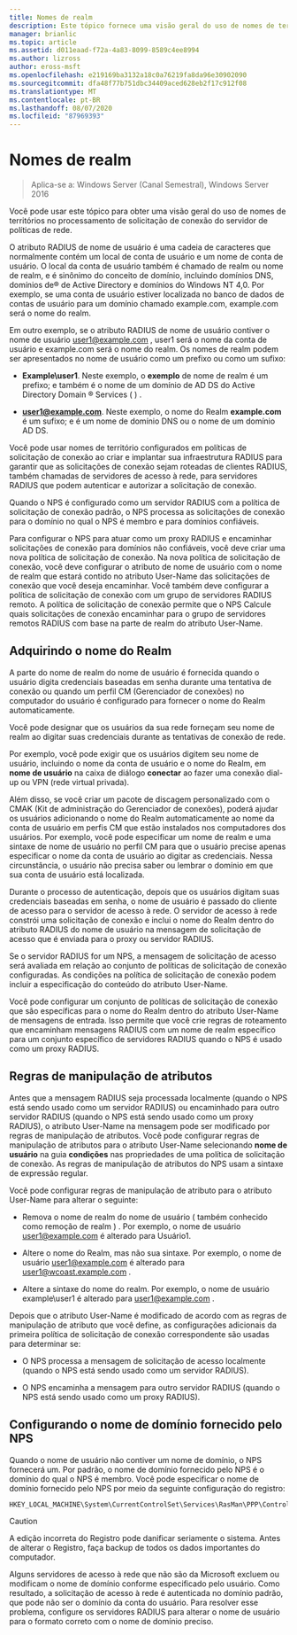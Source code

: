 ```yaml
---
title: Nomes de realm
description: Este tópico fornece uma visão geral do uso de nomes de territórios no processamento de solicitação de conexão do servidor de políticas de rede no Windows Server 2016.
manager: brianlic
ms.topic: article
ms.assetid: d011eaad-f72a-4a83-8099-8589c4ee8994
ms.author: lizross
author: eross-msft
ms.openlocfilehash: e219169ba3132a18c0a76219fa8da96e30902090
ms.sourcegitcommit: dfa48f77b751dbc34409aced628eb2f17c912f08
ms.translationtype: MT
ms.contentlocale: pt-BR
ms.lasthandoff: 08/07/2020
ms.locfileid: "87969393"
---
```

# <a name="realm-names"></a>Nomes de realm

>Aplica-se a: Windows Server (Canal Semestral), Windows Server 2016

Você pode usar este tópico para obter uma visão geral do uso de nomes de territórios no processamento de solicitação de conexão do servidor de políticas de rede.

O atributo RADIUS de nome de usuário é uma cadeia de caracteres que normalmente contém um local de conta de usuário e um nome de conta de usuário. O local da conta de usuário também é chamado de realm ou nome de realm, e é sinônimo do conceito de domínio, incluindo domínios DNS, domínios de® de Active Directory e domínios do Windows NT 4,0. Por exemplo, se uma conta de usuário estiver localizada no banco de dados de contas de usuário para um domínio chamado example.com, example.com será o nome do realm.

Em outro exemplo, se o atributo RADIUS de nome de usuário contiver o nome de usuário user1@example.com , user1 será o nome da conta de usuário e example.com será o nome do realm. Os nomes de realm podem ser apresentados no nome de usuário como um prefixo ou como um sufixo:

- **Example\user1**. Neste exemplo, o **exemplo** de nome de realm é um prefixo; e também é o nome de um domínio de AD DS do Active Directory Domain &reg; Services \( \) .

- <strong>user1@example.com</strong>. Neste exemplo, o nome do Realm **example.com** é um sufixo; e é um nome de domínio DNS ou o nome de um domínio AD DS.

Você pode usar nomes de território configurados em políticas de solicitação de conexão ao criar e implantar sua infraestrutura RADIUS para garantir que as solicitações de conexão sejam roteadas de clientes RADIUS, também chamadas de servidores de acesso à rede, para servidores RADIUS que podem autenticar e autorizar a solicitação de conexão.

Quando o NPS é configurado como um servidor RADIUS com a política de solicitação de conexão padrão, o NPS processa as solicitações de conexão para o domínio no qual o NPS é membro e para domínios confiáveis.

Para configurar o NPS para atuar como um proxy RADIUS e encaminhar solicitações de conexão para domínios não confiáveis, você deve criar uma nova política de solicitação de conexão. Na nova política de solicitação de conexão, você deve configurar o atributo de nome de usuário com o nome de realm que estará contido no atributo User-Name das solicitações de conexão que você deseja encaminhar. Você também deve configurar a política de solicitação de conexão com um grupo de servidores RADIUS remoto. A política de solicitação de conexão permite que o NPS Calcule quais solicitações de conexão encaminhar para o grupo de servidores remotos RADIUS com base na parte de realm do atributo User-Name.

## <a name="acquiring-the-realm-name"></a>Adquirindo o nome do Realm

A parte do nome de realm do nome de usuário é fornecida quando o usuário digita credenciais baseadas em senha durante uma tentativa de conexão ou quando um perfil CM (Gerenciador de conexões) no computador do usuário é configurado para fornecer o nome do Realm automaticamente.

Você pode designar que os usuários da sua rede forneçam seu nome de realm ao digitar suas credenciais durante as tentativas de conexão de rede.

Por exemplo, você pode exigir que os usuários digitem seu nome de usuário, incluindo o nome da conta de usuário e o nome do Realm, em **nome de usuário** na caixa de diálogo **conectar** ao fazer uma conexão dial-up ou VPN (rede virtual privada).

Além disso, se você criar um pacote de discagem personalizado com o CMAK (Kit de administração do Gerenciador de conexões), poderá ajudar os usuários adicionando o nome do Realm automaticamente ao nome da conta de usuário em perfis CM que estão instalados nos computadores dos usuários. Por exemplo, você pode especificar um nome de realm e uma sintaxe de nome de usuário no perfil CM para que o usuário precise apenas especificar o nome da conta de usuário ao digitar as credenciais. Nessa circunstância, o usuário não precisa saber ou lembrar o domínio em que sua conta de usuário está localizada.

Durante o processo de autenticação, depois que os usuários digitam suas credenciais baseadas em senha, o nome de usuário é passado do cliente de acesso para o servidor de acesso à rede. O servidor de acesso à rede constrói uma solicitação de conexão e inclui o nome do Realm dentro do atributo RADIUS do nome de usuário na mensagem de solicitação de acesso que é enviada para o proxy ou servidor RADIUS.

Se o servidor RADIUS for um NPS, a mensagem de solicitação de acesso será avaliada em relação ao conjunto de políticas de solicitação de conexão configuradas. As condições na política de solicitação de conexão podem incluir a especificação do conteúdo do atributo User-Name.

Você pode configurar um conjunto de políticas de solicitação de conexão que são específicas para o nome do Realm dentro do atributo User-Name de mensagens de entrada. Isso permite que você crie regras de roteamento que encaminham mensagens RADIUS com um nome de realm específico para um conjunto específico de servidores RADIUS quando o NPS é usado como um proxy RADIUS.

## <a name="attribute-manipulation-rules"></a>Regras de manipulação de atributos

Antes que a mensagem RADIUS seja processada localmente (quando o NPS está sendo usado como um servidor RADIUS) ou encaminhado para outro servidor RADIUS (quando o NPS está sendo usado como um proxy RADIUS), o atributo User-Name na mensagem pode ser modificado por regras de manipulação de atributos. Você pode configurar regras de manipulação de atributos para o atributo User-Name selecionando **nome de usuário** na guia **condições** nas propriedades de uma política de solicitação de conexão. As regras de manipulação de atributos do NPS usam a sintaxe de expressão regular.

Você pode configurar regras de manipulação de atributo para o atributo User-Name para alterar o seguinte:

- Remova o nome de realm do nome de usuário \( também conhecido como remoção de realm \) . Por exemplo, o nome de usuário user1@example.com é alterado para Usuário1.

- Altere o nome do Realm, mas não sua sintaxe. Por exemplo, o nome de usuário user1@example.com é alterado para user1@wcoast.example.com .

- Altere a sintaxe do nome do realm. Por exemplo, o nome de usuário example\user1 é alterado para user1@example.com .

Depois que o atributo User-Name é modificado de acordo com as regras de manipulação de atributo que você define, as configurações adicionais da primeira política de solicitação de conexão correspondente são usadas para determinar se:

- O NPS processa a mensagem de solicitação de acesso localmente (quando o NPS está sendo usado como um servidor RADIUS).

- O NPS encaminha a mensagem para outro servidor RADIUS (quando o NPS está sendo usado como um proxy RADIUS).

## <a name="configuring-the-nps-supplied-domain-name"></a>Configurando o nome de domínio fornecido pelo NPS

Quando o nome de usuário não contiver um nome de domínio, o NPS fornecerá um. Por padrão, o nome de domínio fornecido pelo NPS é o domínio do qual o NPS é membro. Você pode especificar o nome de domínio fornecido pelo NPS por meio da seguinte configuração do registro:

```
HKEY_LOCAL_MACHINE\System\CurrentControlSet\Services\RasMan\PPP\ControlProtocols\BuiltIn\DefaultDomain
```

> [!CAUTION]
> A edição incorreta do Registro pode danificar seriamente o sistema. Antes de alterar o Registro, faça backup de todos os dados importantes do computador.

Alguns servidores de acesso à rede que não são da Microsoft excluem ou modificam o nome de domínio conforme especificado pelo usuário. Como resultado, a solicitação de acesso à rede é autenticada no domínio padrão, que pode não ser o domínio da conta do usuário. Para resolver esse problema, configure os servidores RADIUS para alterar o nome de usuário para o formato correto com o nome de domínio preciso.
